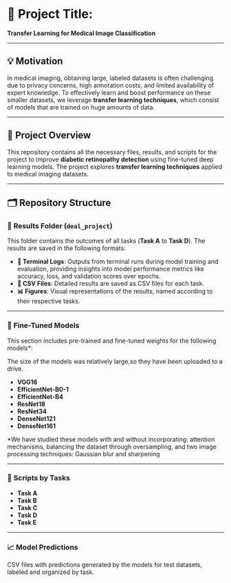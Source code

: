 # 🚀 **Project Title:**  
**Transfer Learning for Medical Image Classification**

---

## 💡 **Motivation**  
In medical imaging, obtaining large, labeled datasets is often challenging due to privacy concerns, high annotation costs, and limited availability of expert knowledge. To effectively learn and boost performance on these smaller datasets, we leverage **transfer learning techniques**, which consist of models that are trained on huge amounts of data.

---

## 📜 **Project Overview**  
This repository contains all the necessary files, results, and scripts for the project to improve **diabetic retinopathy detection** using fine-tuned deep learning models. The project explores **transfer learning techniques** applied to medical imaging datasets.

---

## 🗂️ **Repository Structure**  

### 📁 **Results Folder (`deal_project`)**  
This folder contains the outcomes of all tasks (**Task A** to **Task D**). The results are saved in the following formats:  

- **📄 Terminal Logs**: Outputs from terminal runs during model training and evaluation, providing insights into model performance metrics like accuracy, loss, and validation scores over epochs.  
- **📑 CSV Files**: Detailed results are saved as CSV files for each task.  
- **📊 Figures**: Visual representations of the results, named according to their respective tasks.  

---

### 📂 **Fine-Tuned Models**  
This section includes pre-trained and fine-tuned weights for the following models*:  

The size of the models was relatively large,so they have been uploaded to a drive.

- **VGG16**  
- **EfficientNet-B0-1**  
- **EfficientNet-B4**  
- **ResNet18**  
- **ResNet34**  
- **DenseNet121**  
- **DenseNet161**  

*We have studied these models with and without incorporating: attention mechanisms, balancing the dataset through oversampling, and two image processing techniques: Gaussian blur and sharpening

---

### 📜 **Scripts by Tasks**  
- **Task A**  
- **Task B**  
- **Task C**  
- **Task D**  
- **Task E**  

---

### 📈 **Model Predictions**  
CSV files with predictions generated by the models for test datasets, labeled and organized by task.
